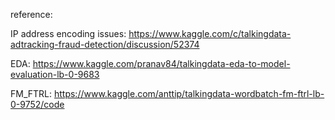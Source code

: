 reference:

IP address encoding issues: https://www.kaggle.com/c/talkingdata-adtracking-fraud-detection/discussion/52374

EDA: https://www.kaggle.com/pranav84/talkingdata-eda-to-model-evaluation-lb-0-9683

FM_FTRL: https://www.kaggle.com/anttip/talkingdata-wordbatch-fm-ftrl-lb-0-9752/code